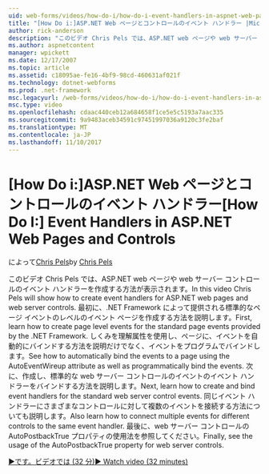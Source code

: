 ```yaml
---
uid: web-forms/videos/how-do-i/how-do-i-event-handlers-in-aspnet-web-pages-and-controls
title: "[How Do i:]ASP.NET Web ページとコントロールのイベント ハンドラー |Microsoft ドキュメント"
author: rick-anderson
description: "このビデオ Chris Pels では、ASP.NET web ページや web サーバー コントロールのイベント ハンドラーを作成する方法が表示されます。 最初に、ページ レベルのイベント f を作成する方法を説明してください."
ms.author: aspnetcontent
manager: wpickett
ms.date: 12/17/2007
ms.topic: article
ms.assetid: c18095ae-fe16-4bf9-98cd-460631af021f
ms.technology: dotnet-webforms
ms.prod: .net-framework
msc.legacyurl: /web-forms/videos/how-do-i/how-do-i-event-handlers-in-aspnet-web-pages-and-controls
msc.type: video
ms.openlocfilehash: cdaac440ceb12a684658f1ce5e5c5193a7aac335
ms.sourcegitcommit: 9a9483aceb34591c97451997036a9120c3fe2baf
ms.translationtype: MT
ms.contentlocale: ja-JP
ms.lasthandoff: 11/10/2017
---
```

<a name="how-do-i-event-handlers-in-aspnet-web-pages-and-controls"></a><span data-ttu-id="c7bf7-104">[How Do i:]ASP.NET Web ページとコントロールのイベント ハンドラー</span><span class="sxs-lookup"><span data-stu-id="c7bf7-104">[How Do I:] Event Handlers in ASP.NET Web Pages and Controls</span></span>
====================
<span data-ttu-id="c7bf7-105">によって[Chris Pels](https://twitter.com/chrispels)</span><span class="sxs-lookup"><span data-stu-id="c7bf7-105">by [Chris Pels](https://twitter.com/chrispels)</span></span>

<span data-ttu-id="c7bf7-106">このビデオ Chris Pels では、ASP.NET web ページや web サーバー コントロールのイベント ハンドラーを作成する方法が表示されます。</span><span class="sxs-lookup"><span data-stu-id="c7bf7-106">In this video Chris Pels will show how to create event handlers for ASP.NET web pages and web server controls.</span></span> <span data-ttu-id="c7bf7-107">最初に、.NET Framework によって提供される標準的なページ イベントのレベルのイベント ページを作成する方法を説明します。</span><span class="sxs-lookup"><span data-stu-id="c7bf7-107">First, learn how to create page level events for the standard page events provided by the .NET Framework.</span></span> <span data-ttu-id="c7bf7-108">しくみを理解属性を使用し、ページに、イベントを自動的にバインドする方法を説明だけでなく、イベントをプログラムでバインドします。</span><span class="sxs-lookup"><span data-stu-id="c7bf7-108">See how to automatically bind the events to a page using the AutoEventWireup attribute as well as programmatically bind the events.</span></span> <span data-ttu-id="c7bf7-109">次に、作成し、標準的な web サーバー コントロールのイベントのイベント ハンドラーをバインドする方法を説明します。</span><span class="sxs-lookup"><span data-stu-id="c7bf7-109">Next, learn how to create and bind event handlers for the standard web server control events.</span></span> <span data-ttu-id="c7bf7-110">同じイベント ハンドラーにさまざまなコントロールに対して複数のイベントを接続する方法についても説明します。</span><span class="sxs-lookup"><span data-stu-id="c7bf7-110">Also learn how to connect multiple events for different controls to the same event handler.</span></span> <span data-ttu-id="c7bf7-111">最後に、web サーバー コントロールの AutoPostbackTrue プロパティの使用法を参照してください。</span><span class="sxs-lookup"><span data-stu-id="c7bf7-111">Finally, see the usage of the AutoPostbackTrue property for web server controls.</span></span>

[<span data-ttu-id="c7bf7-112">&#9654;です。ビデオでは (32 分)</span><span class="sxs-lookup"><span data-stu-id="c7bf7-112">&#9654; Watch video (32 minutes)</span></span>](https://channel9.msdn.com/Blogs/ASP-NET-Site-Videos/how-do-i-event-handlers-in-aspnet-web-pages-and-controls)
